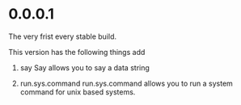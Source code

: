 # 0.0.0.1
The very frist every stable build.

This version has the following things add
1) say
Say allows you to say a data string

2) run.sys.command
run.sys.command allows you to run a system command for unix based systems.